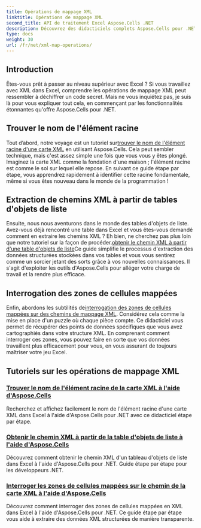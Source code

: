 ```yaml
---
title: Opérations de mappage XML
linktitle: Opérations de mappage XML
second_title: API de traitement Excel Aspose.Cells .NET
description: Découvrez des didacticiels complets Aspose.Cells pour .NET couvrant les opérations de mappage XML pour améliorer sans effort vos compétences Excel.
type: docs
weight: 30
url: /fr/net/xml-map-operations/
---
```

## Introduction

Êtes-vous prêt à passer au niveau supérieur avec Excel ? Si vous travaillez avec XML dans Excel, comprendre les opérations de mappage XML peut ressembler à déchiffrer un code secret. Mais ne vous inquiétez pas, je suis là pour vous expliquer tout cela, en commençant par les fonctionnalités étonnantes qu'offre Aspose.Cells pour .NET. 

## Trouver le nom de l'élément racine

 Tout d’abord, notre voyage est un tutoriel sur[trouver le nom de l'élément racine d'une carte XML](./find-root-element-name/) en utilisant Aspose.Cells. Cela peut sembler technique, mais c'est assez simple une fois que vous vous y êtes plongé. Imaginez la carte XML comme la fondation d'une maison ; l'élément racine est comme le sol sur lequel elle repose. En suivant ce guide étape par étape, vous apprendrez rapidement à identifier cette racine fondamentale, même si vous êtes nouveau dans le monde de la programmation !

## Extraction de chemins XML à partir de tables d'objets de liste

Ensuite, nous nous aventurons dans le monde des tables d'objets de liste. Avez-vous déjà rencontré une table dans Excel et vous êtes-vous demandé comment en extraire les chemins XML ? Eh bien, ne cherchez pas plus loin que notre tutoriel sur la façon de procéder.[obtenir le chemin XML à partir d'une table d'objets de liste](./get-xml-path-from-list-object-table/)Ce guide simplifie le processus d'extraction des données structurées stockées dans vos tables et vous vous sentirez comme un sorcier jetant des sorts grâce à vos nouvelles connaissances. Il s'agit d'exploiter les outils d'Aspose.Cells pour alléger votre charge de travail et la rendre plus efficace.

## Interrogation des zones de cellules mappées

 Enfin, abordons les subtilités de[interrogation des zones de cellules mappées sur des chemins de mappage XML](./query-cell-areas-mapped-to-xml-map-path/). Considérez cela comme la mise en place d'un puzzle où chaque pièce compte. Ce didacticiel vous permet de récupérer des points de données spécifiques que vous avez cartographiés dans votre structure XML. En comprenant comment interroger ces zones, vous pouvez faire en sorte que vos données travaillent plus efficacement pour vous, en vous assurant de toujours maîtriser votre jeu Excel.

## Tutoriels sur les opérations de mappage XML
### [Trouver le nom de l'élément racine de la carte XML à l'aide d'Aspose.Cells](./find-root-element-name/)
Recherchez et affichez facilement le nom de l'élément racine d'une carte XML dans Excel à l'aide d'Aspose.Cells pour .NET avec ce didacticiel étape par étape.
### [Obtenir le chemin XML à partir de la table d'objets de liste à l'aide d'Aspose.Cells](./get-xml-path-from-list-object-table/)
Découvrez comment obtenir le chemin XML d'un tableau d'objets de liste dans Excel à l'aide d'Aspose.Cells pour .NET. Guide étape par étape pour les développeurs .NET.
### [Interroger les zones de cellules mappées sur le chemin de la carte XML à l'aide d'Aspose.Cells](./query-cell-areas-mapped-to-xml-map-path/)
Découvrez comment interroger des zones de cellules mappées en XML dans Excel à l'aide d'Aspose.Cells pour .NET. Ce guide étape par étape vous aide à extraire des données XML structurées de manière transparente.